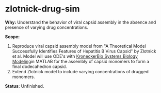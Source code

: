 # zlotnick-drug-sim


**Why:** Understand the behavior of viral capsid assembly in the absence and presence of varying drug concentrations.

**Scope:** 
1.  Reproduce viral capsid assembly model from "A Theoretical Model Successfully Identifies Features of Hepatitis B Virus Capsid" by Zlotnick et al. Model will use ODE's with [KroneckerBio Systems Biology Modeling](https://github.com/kroneckerbio/kroneckerbio)in MATLAB for the assembly of capsid monomers to form a final dodecahedron capsid.  
2.  Extend Zlotnick model to include varying concentrations of drugged monomers.


**Status:** Unfinished.  
